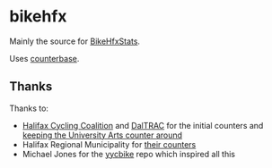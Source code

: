 # bikehfx

Mainly the source for [BikeHfxStats](https://twitter.com/bikehfxstats).

Uses [counterbase](https://github.com/danp/counterbase).

## Thanks

Thanks to:

* [Halifax Cycling Coalition](https://cyclehalifax.ca/) and [DalTRAC](http://www.dal.ca/sites/daltrac.html) for the initial counters and [keeping the University Arts counter around](http://www.eco-public.com/ParcPublic/?id=4638#)
* Halifax Regional Municipality for [their counters](https://catalogue-hrm.opendata.arcgis.com/datasets/6c16b85054f74d27b6eb8c15ba36fc26_0/explore?location=44.651014%2C-63.580627%2C14.96)
* Michael Jones for the [yycbike](https://github.com/Chealion/yycbike) repo which inspired all this
